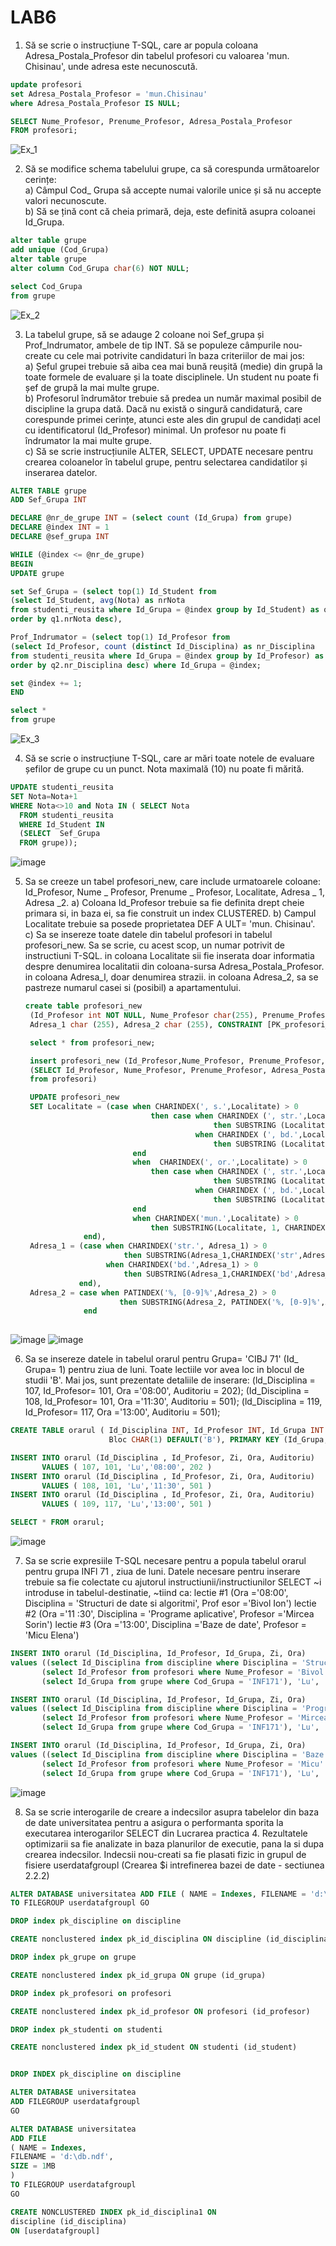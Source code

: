 # LAB6

1. Să se scrie o instrucțiune T-SQL, care ar popula coloana Adresa_Postala_Profesor din tabelul profesori cu valoarea 'mun. Chisinau', unde adresa este necunoscută.

```sql
update profesori 
set Adresa_Postala_Profesor = 'mun.Chisinau'
where Adresa_Postala_Profesor IS NULL;

SELECT Nume_Profesor, Prenume_Profesor, Adresa_Postala_Profesor
FROM profesori;
```
![Ex_1](https://user-images.githubusercontent.com/34598688/49708970-c3517b80-fc3a-11e8-8673-fcb7682299fe.png)

2. Să se modifice schema tabelului grupe, ca să corespunda următoarelor cerințe:  
a) Câmpul Cod_ Grupa să accepte numai valorile unice și să nu accepte valori necunoscute.  
b) Să se țină cont că cheia primară, deja, este definită asupra coloanei Id_Grupa.  

```sql
alter table grupe 
add unique (Cod_Grupa)
alter table grupe 
alter column Cod_Grupa char(6) NOT NULL;

select Cod_Grupa
from grupe
```
![Ex_2](https://user-images.githubusercontent.com/34598688/49709012-f267ed00-fc3a-11e8-8141-ea291a99f4a2.png)

3. La tabelul grupe, să se adauge 2 coloane noi Sef_grupa și Prof_Indrumator, ambele de tip INT. Să se populeze câmpurile nou-create cu cele mai potrivite candidaturi în baza criteriilor de mai jos:  
a) Șeful grupei trebuie să aiba cea mai bună reușită (medie) din grupă la toate formele de evaluare și la toate disciplinele. Un student nu poate fi șef de grupă la mai multe grupe.  
b) Profesorul îndrumător trebuie să predea un număr maximal posibil de discipline la grupa dată. Dacă nu există o singură candidatură, care corespunde primei cerințe, atunci este ales din grupul de candidați acel cu identificatorul (Id_Profesor) minimal. Un profesor nu
poate fi îndrumator la mai multe grupe.  
c) Să se scrie instrucțiunile ALTER, SELECT, UPDATE necesare pentru crearea coloanelor în tabelul grupe, pentru selectarea candidatilor și inserarea datelor.  

```sql
ALTER TABLE grupe
ADD Sef_Grupa INT

DECLARE @nr_de_grupe INT = (select count (Id_Grupa) from grupe)
DECLARE @index INT = 1
DECLARE @sef_grupa INT

WHILE (@index <= @nr_de_grupe)
BEGIN 
UPDATE grupe

set Sef_Grupa = (select top(1) Id_Student from
(select Id_Student, avg(Nota) as nrNota        
from studenti_reusita where Id_Grupa = @index group by Id_Student) as q1
order by q1.nrNota desc),

Prof_Indrumator = (select top(1) Id_Profesor from
(select Id_Profesor, count (distinct Id_Disciplina) as nr_Disciplina
from studenti_reusita where Id_Grupa = @index group by Id_Profesor) as q2
order by q2.nr_Disciplina desc) where Id_Grupa = @index;

set @index += 1;
END

select *
from grupe
```

![Ex_3](https://user-images.githubusercontent.com/34598688/49717237-09b8d180-fc5f-11e8-8ade-67bd7f8956c5.png)

4. Să se scrie o instrucțiune T-SQL, care ar mări toate notele de evaluare șefilor de grupe cu un punct. Nota maximală (10) nu poate fi mărită. 

```sql
UPDATE studenti_reusita 
SET Nota=Nota+1
WHERE Nota<>10 and Nota IN ( SELECT Nota
  FROM studenti_reusita
  WHERE Id_Student IN
  (SELECT  Sef_Grupa
  FROM grupe));
```
![image](https://user-images.githubusercontent.com/34598688/50067091-db3f7700-01c7-11e9-95fc-c59d4d62d397.png)

5. Sa se creeze un tabel profesori_new, care include urmatoarele coloane:
   Id_Profesor, Nume _ Profesor, Prenume _ Profesor, Localitate, Adresa _ 1, Adresa _2.
   a) Coloana Id_Profesor trebuie sa fie definita drept cheie primara si, in baza ei, sa fie construit un index CLUSTERED. 
   b) Campul Localitate trebuie sa posede proprietatea DEF A ULT= 'mun. Chisinau'.
   c) Sa se insereze toate datele din tabelul profesori in tabelul profesori_new. Sa se scrie, cu acest scop, un numar potrivit de instructiuni T-SQL.
   in coloana Localitate sii fie inserata doar informatia despre denumirea localitatii din coloana-sursa Adresa_Postala_Profesor. in coloana Adresa_l,
   doar denumirea strazii. in coloana Adresa_2, sa se pastreze numarul casei si (posibil) a apartamentului.
   
   ```sql
   create table profesori_new
	(Id_Profesor int NOT NULL, Nume_Profesor char(255), Prenume_Profesor char(255), Localitate char (255) DEFAULT ('mun. Chisinau'),
	Adresa_1 char (255), Adresa_2 char (255), CONSTRAINT [PK_profesori_new] PRIMARY KEY CLUSTERED (Id_Profesor)) ON [PRIMARY]

  	select * from profesori_new;

  	insert profesori_new (Id_Profesor,Nume_Profesor, Prenume_Profesor, Localitate,Adresa_1, Adresa_2)
	(SELECT Id_Profesor, Nume_Profesor, Prenume_Profesor, Adresa_Postala_Profesor, Adresa_Postala_Profesor, Adresa_Postala_Profesor
	from profesori)

  	UPDATE profesori_new
	SET Localitate = (case when CHARINDEX(', s.',Localitate) > 0
				               then case when CHARINDEX (', str.',Localitate) > 0 
				                             then SUBSTRING (Localitate, 1, CHARINDEX (', str.',Localitate) -1)
					                     when CHARINDEX (', bd.',Localitate) > 0 
							                 then SUBSTRING (Localitate, 1, CHARINDEX (', bd.',Localitate) 			-1)
				           end
				           when  CHARINDEX(', or.',Localitate) > 0
				               then case when CHARINDEX (', str.',Localitate) > 0 
							                 then SUBSTRING (Localitate,1, CHARINDEX ('str.',Localitate) -3)
					                     when CHARINDEX (', bd.',Localitate) > 0 
										     then SUBSTRING (Localitate,1, CHARINDEX ('bd.',Localitate) -3)
					       end
				           when CHARINDEX('mun.',Localitate) > 0 
						       then SUBSTRING(Localitate, 1, CHARINDEX('nau',Localitate)+2)
				end),
	Adresa_1 = (case when CHARINDEX('str.', Adresa_1) > 0
					     then SUBSTRING(Adresa_1,CHARINDEX('str',Adresa_1), PATINDEX('%, [0-9]%',Adresa_1)- CHARINDEX('str.',Adresa_1))
			         when CHARINDEX('bd.',Adresa_1) > 0 
					     then SUBSTRING(Adresa_1,CHARINDEX('bd',Adresa_1), PATINDEX('%, [0-9]%',Adresa_1) -  CHARINDEX('bd.',Adresa_1))
			   end),
	Adresa_2 = case when PATINDEX('%, [0-9]%',Adresa_2) > 0
					    then SUBSTRING(Adresa_2, PATINDEX('%, [0-9]%',Adresa_2) +1,len(Adresa_2) - PATINDEX('%, [0-9]%',Adresa_2) +1)
				end
				
	```

![image](https://user-images.githubusercontent.com/34598688/50067185-77697e00-01c8-11e9-9e41-a1d75f32e6ac.png)
![image](https://user-images.githubusercontent.com/34598688/50067224-aed82a80-01c8-11e9-8f3e-282cb56ff1e1.png)

6. Sa se insereze datele in tabelul orarul pentru Grupa= 'CIBJ 71' (Id_ Grupa= 1) pentru ziua de luni. Toate lectiile vor avea loc in blocul de studii 'B'. Mai jos, sunt prezentate detaliile de inserare: (ld_Disciplina = 107, Id_Profesor= 101, Ora ='08:00', Auditoriu = 202); (Id_Disciplina = 108, Id_Profesor= 101, Ora ='11:30', Auditoriu = 501); (ld_Disciplina = 119, Id_Profesor= 117, Ora ='13:00', Auditoriu = 501);

```sql
CREATE TABLE orarul ( Id_Disciplina INT, Id_Profesor INT, Id_Grupa INT DEFAULT(1), Zi CHAR(255), Ora TIME, Auditoriu INT,
					  Bloc CHAR(1) DEFAULT('B'), PRIMARY KEY (Id_Grupa, Zi, Ora))

INSERT INTO orarul (Id_Disciplina , Id_Profesor, Zi, Ora, Auditoriu)
       VALUES ( 107, 101, 'Lu','08:00', 202 )
INSERT INTO orarul (Id_Disciplina , Id_Profesor, Zi, Ora, Auditoriu)
       VALUES ( 108, 101, 'Lu','11:30', 501 )
INSERT INTO orarul (Id_Disciplina , Id_Profesor, Zi, Ora, Auditoriu)
       VALUES ( 109, 117, 'Lu','13:00', 501 )

SELECT * FROM orarul;
```

![image](https://user-images.githubusercontent.com/34598688/50067312-1aba9300-01c9-11e9-9c50-82c45ca251b5.png)

7. Sa se scrie expresiile T-SQL necesare pentru a popula tabelul orarul pentru grupa INFl 71 , ziua de luni.
Datele necesare pentru inserare trebuie sa fie colectate cu ajutorul instructiunii/instructiunilor 
SELECT ~i introduse in tabelul-destinatie, ~tiind ca: lectie #1 (Ora ='08:00', Disciplina = 'Structuri de date si algoritmi', Prof esor ='Bivol Ion')
 lectie #2 (Ora ='11 :30', Disciplina = 'Programe aplicative', Profesor ='Mircea Sorin') lectie #3 (Ora ='13:00', Disciplina ='Baze de date', Profesor = 'Micu Elena')
 ```sql
 INSERT INTO orarul (Id_Disciplina, Id_Profesor, Id_Grupa, Zi, Ora)
values ((select Id_Disciplina from discipline where Disciplina = 'Structuri de date si algoritmi'),
		(select Id_Profesor from profesori where Nume_Profesor = 'Bivol' and Prenume_Profesor = 'Ion'),
		(select Id_Grupa from grupe where Cod_Grupa = 'INF171'), 'Lu', '08:00')

INSERT INTO orarul (Id_Disciplina, Id_Profesor, Id_Grupa, Zi, Ora)
values ((select Id_Disciplina from discipline where Disciplina = 'Programe aplicative'),
		(select Id_Profesor from profesori where Nume_Profesor = 'Mircea' and Prenume_Profesor = 'Sorin'),
		(select Id_Grupa from grupe where Cod_Grupa = 'INF171'), 'Lu', '11:30')

INSERT INTO orarul (Id_Disciplina, Id_Profesor, Id_Grupa, Zi, Ora)
values ((select Id_Disciplina from discipline where Disciplina = 'Baze de date'),
		(select Id_Profesor from profesori where Nume_Profesor = 'Micu' and Prenume_Profesor = 'Elena'),
		(select Id_Grupa from grupe where Cod_Grupa = 'INF171'), 'Lu', '13:00')
 ```
 ![image](https://user-images.githubusercontent.com/34598688/50067466-c2d05c00-01c9-11e9-9415-39522ff557f3.png)
 
 8. Sa se scrie interogarile de creare a indecsilor asupra tabelelor din baza de date universitatea pentru a asigura o performanta sporita la executarea interogarilor 
SELECT din Lucrarea practica 4. Rezultatele optimizarii sa fie analizate in baza planurilor de executie, pana la si dupa crearea indecsilor. 
Indecsii nou-creati sa fie plasati fizic in grupul de fisiere userdatafgroupl (Crearea $i intrefinerea bazei de date - sectiunea 2.2.2)

 ``` sql
ALTER DATABASE universitatea ADD FILE ( NAME = Indexes, FILENAME = 'd:\indexes_universitateaDB.ndf', SIZE = 1MB)
TO FILEGROUP userdatafgroupl GO

DROP index pk_discipline on discipline

CREATE nonclustered index pk_id_disciplina ON discipline (id_disciplina)

DROP index pk_grupe on grupe

CREATE nonclustered index pk_id_grupa ON grupe (id_grupa)

DROP index pk_profesori on profesori

CREATE nonclustered index pk_id_profesor ON profesori (id_profesor)

DROP index pk_studenti on studenti

CREATE nonclustered index pk_id_student ON studenti (id_student)


DROP INDEX pk_discipline on discipline

ALTER DATABASE universitatea
ADD FILEGROUP userdatafgroupl
GO

ALTER DATABASE universitatea
ADD FILE
( NAME = Indexes,
FILENAME = 'd:\db.ndf',
SIZE = 1MB
)
TO FILEGROUP userdatafgroupl
GO

CREATE NONCLUSTERED INDEX pk_id_disciplina1 ON
discipline (id_disciplina)
ON [userdatafgroupl]

```






